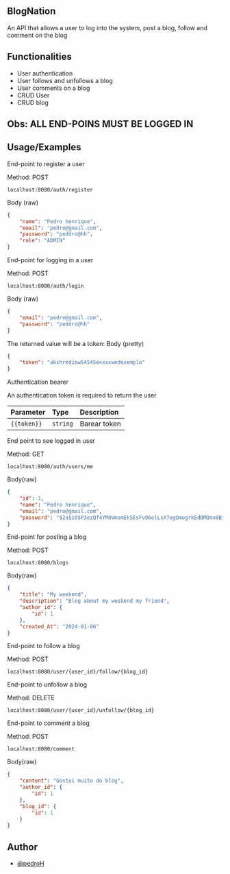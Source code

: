 ## BlogNation
An API that allows a user to log into the system, post a blog, follow and comment on the blog

## Functionalities
- User authentication
- User follows and unfollows a blog
- User comments on a blog
- CRUD User
- CRUD blog

## Obs: ALL END-POINS MUST BE LOGGED IN

## Usage/Examples
End-point to register a user 

Method: POST
```
localhost:8080/auth/register
```
Body (raw)
```json
{
    "name": "Pedro henrique",
    "email": "pedro@gmail.com",
    "password": "peddro@hh",
    "role": "ADMIN"
}
```
End-point for logging in a user

Method: POST
```
localhost:8080/auth/login
```
Body (raw)
```json
{
    "email": "pedro@gmail.com",
    "password": "peddro@hh"
}
```
The returned value will be a token: 
Body (pretty)
```json
{
    "token": "akshrediow54545exxxxwedexemplo"
}
```

Authentication bearer

An authentication token is required to return the user

| Parameter   | Type       | Description  |
| :---------- | :--------- |:-------------|
| `{{token}}` | `string` | Barear token |

End point to see logged in user

Method: GET
```
localhost:8080/auth/users/me
```
Body(raw)
```json
{
    "id": 1,
    "name": "Pedro henrique",
    "email": "pedro@gmail.com",
    "password": "$2a$10$P3ezQf4YM0VmomEkSEsFvO6olLsX7egQmugrkEdBMQmx8BiwNwskW"
}
```

End-point for posting a blog

Method: POST
```
localhost:8080/blogs
```
Body(raw)
```json
{
    "title": "My weekend",
    "description": "Blog about my weekend my friend",
    "author_id": {
        "id": 1 
    },
    "created_At": "2024-01-06"
}
```
End-point to follow a blog

Method: POST
```
localhost:8080/user/{user_id}/follow/{blog_id}
```

End-point to unfollow a blog

Method: DELETE
```
localhost:8080/user/{user_id}/unfollow/{blog_id}
```
End-point to comment a blog

Method: POST
```
localhost:8080/comment
```

Body(raw)
```json
{
    "content": "Gostei muito do blog",
    "author_id": {
        "id": 1
    },
    "blog_id": {
        "id": 1
    }
}
```

## Author
- [@pedroH](https://github.com/Pedrohss2)








